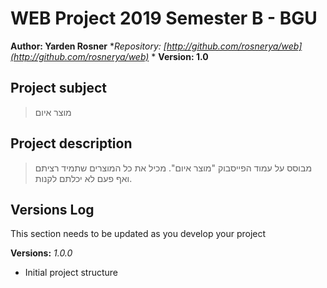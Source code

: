 # WEB Project 2019 Semester B - BGU
**Author: Yarden Rosner**
**Repository:
[http://github.com/rosnerya/web](http://github.com/rosnerya/web)*
*
**Version: 1.0**
## Project subject
> מוצר איום
## Project description
>מבוסס על עמוד הפייסבוק "מוצר איום". מכיל את כל המוצרים שתמיד רציתם ואף פעם לא יכלתם לקנות.
## Versions Log
 This section needs to be updated as you develop your project

**Versions:**
*1.0.0*
- Initial project structure 